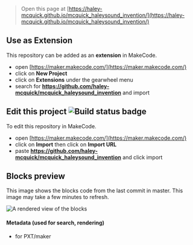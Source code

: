 
> Open this page at [https://haley-mcquick.github.io/mcquick_haleysound_invention/](https://haley-mcquick.github.io/mcquick_haleysound_invention/)

## Use as Extension

This repository can be added as an **extension** in MakeCode.

* open [https://maker.makecode.com/](https://maker.makecode.com/)
* click on **New Project**
* click on **Extensions** under the gearwheel menu
* search for **https://github.com/haley-mcquick/mcquick_haleysound_invention** and import

## Edit this project ![Build status badge](https://github.com/haley-mcquick/mcquick_haleysound_invention/workflows/MakeCode/badge.svg)

To edit this repository in MakeCode.

* open [https://maker.makecode.com/](https://maker.makecode.com/)
* click on **Import** then click on **Import URL**
* paste **https://github.com/haley-mcquick/mcquick_haleysound_invention** and click import

## Blocks preview

This image shows the blocks code from the last commit in master.
This image may take a few minutes to refresh.

![A rendered view of the blocks](https://github.com/haley-mcquick/mcquick_haleysound_invention/raw/master/.github/makecode/blocks.png)

#### Metadata (used for search, rendering)

* for PXT/maker
<script src="https://makecode.com/gh-pages-embed.js"></script><script>makeCodeRender("{{ site.makecode.home_url }}", "{{ site.github.owner_name }}/{{ site.github.repository_name }}");</script>
